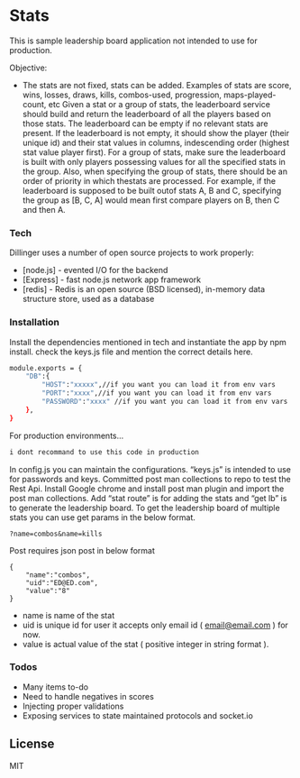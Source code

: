 # Stats

This is sample leadership board application not intended to use for production.

Objective:
  - The stats are not fixed, stats can be added. Examples of stats are score, wins, losses, draws, kills, combos-used, progression, maps-played-count, etc Given a stat or a group of stats, the leaderboard service should build and return the leaderboard of all the players based on those stats. The leaderboard can be empty if no relevant stats are present. If the leaderboard is not empty, it should show the player (their unique id) and their stat values in columns, indescending order (highest stat value player first). For a group of stats, make sure the leaderboard is built with only players possessing values for all the specified stats in the group. Also, when specifying the group of stats, there should be an order of priority in which thestats are processed. For example, if the leaderboard is supposed to be built outof stats A, B and C, specifying the group as [B, C, A] would mean first compare players on B, then C and then A.

### Tech

Dillinger uses a number of open source projects to work properly:


* [node.js] - evented I/O for the backend
* [Express] - fast node.js network app framework 
* [redis] - Redis is an open source (BSD licensed), in-memory data structure store, used as a database

### Installation

Install the dependencies mentioned in tech and instantiate the app by npm install. 
check the keys.js file and mention the correct details here.
```sh
module.exports = {
    "DB":{
        "HOST":"xxxxx",//if you want you can load it from env vars
        "PORT":"xxxx",//if you want you can load it from env vars
        "PASSWORD":"xxxx" //if you want you can load it from env vars
    },
}
```


For production environments...

```sh
i dont recommand to use this code in production
```


In config.js you can maintain the configurations. “keys.js” is intended to use for passwords and keys. Committed post man collections to repo to test the Rest Api. Install Google chrome and install post man plugin and import the post man collections.  Add “stat route” is for adding the stats and “get lb” is to generate the leadership board. To get the leadership board of multiple stats you can use get params in the below format.

```
?name=combos&name=kills
```
Post requires json post in below format
```
{
	"name":"combos",
	"uid":"ED@ED.com",
	"value":"8"
}
```
-	name is name of the stat
-	uid is unique id for user it accepts only email id ( email@email.com ) for now.
-	value is actual value of the stat ( positive integer in string format ).


### Todos

 - Many items to-do
 - Need to handle negatives in scores
 - Injecting proper validations
 - Exposing services to state maintained protocols and socket.io
 

License
----

MIT



